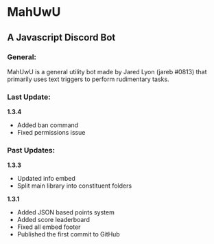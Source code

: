 # MahUwU
## A Javascript Discord Bot

### General:
MahUwU is a general utility bot made by Jared Lyon (jareb #0813) that primarily uses text triggers to perform rudimentary tasks.

### Last Update:
**1.3.4**
- Added ban command
- Fixed permissions issue

### Past Updates:
**1.3.3**
- Updated info embed
- Split main library into constituent folders

**1.3.1**
- Added JSON based points system
- Added score leaderboard
- Fixed all embed footer
- Published the first commit to GitHub
